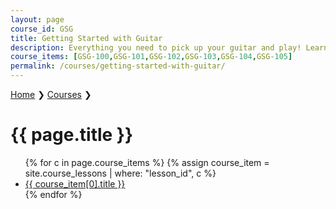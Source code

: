 ```yaml
---
layout: page
course_id: GSG
title: Getting Started with Guitar
description: Everything you need to pick up your guitar and play! Learn the basics of the instrument & how to practice. Also learn how to read tabs, fretboard diagrams, chord charts, and more.
course_items: [GSG-100,GSG-101,GSG-102,GSG-103,GSG-104,GSG-105]
permalink: /courses/getting-started-with-guitar/
---
```


<p class="breadcrumbs_2022"><a href="/">Home</a> ❯ <a href="/courses">Courses</a> ❯</p>

# {{ page.title }}

<ul>
  {% for c in page.course_items %}
    {% assign course_item = site.course_lessons | where: "lesson_id", c %}
    <li><a href="{{course_item[0].url}}">{{ course_item[0].title }}</a></li>
  {% endfor %}
</ul>
